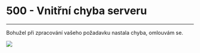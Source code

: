 # 500 - Vnitřní chyba serveru
---

Bohužel při zpracování vašeho požadavku nastala chyba, omlouvám se.

<div align=\"center\"><img src=\"https://cdn.7tv.app/emote/6140b4f3962a6090486467f1/4x\"/></div>